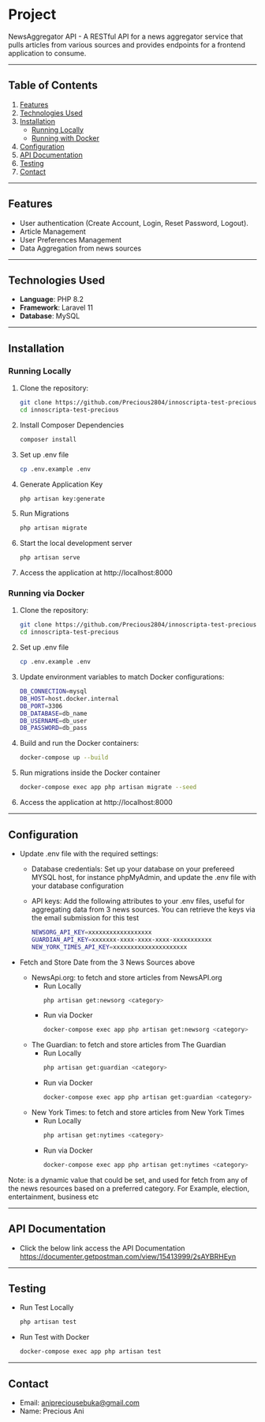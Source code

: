 # **Project**

NewsAggregator API - A RESTful API for a news aggregator service that pulls articles from various sources and provides endpoints for a frontend application to consume.

---

## **Table of Contents**

1. [Features](#features)
2. [Technologies Used](#technologies-used)
3. [Installation](#installation)
    - [Running Locally](#running-locally)
    - [Running with Docker](#running-via-docker)
4. [Configuration](#configuration)
5. [API Documentation](#api-documentation)
6. [Testing](#testing)
7. [Contact](#contact)

---

## **Features**

-   User authentication (Create Account, Login, Reset Password, Logout).
-   Article Management
-   User Preferences Management
-   Data Aggregation from news sources

---

## **Technologies Used**

-   **Language**: PHP 8.2
-   **Framework**: Laravel 11
-   **Database**: MySQL

---

## **Installation**

### **Running Locally**

1. Clone the repository:
   ```bash
   git clone https://github.com/Precious2804/innoscripta-test-precious.git
   cd innoscripta-test-precious

2. Install Composer Dependencies
   ```bash
   composer install

3. Set up .env file
   ```bash
   cp .env.example .env

4. Generate Application Key
   ```bash
   php artisan key:generate

5. Run Migrations
   ```bash
   php artisan migrate

6. Start the local development server
   ```bash
   php artisan serve

7. Access the application at http://localhost:8000 


### **Running via Docker**

1. Clone the repository:
   ```bash
   git clone https://github.com/Precious2804/innoscripta-test-precious.git
   cd innoscripta-test-precious

2. Set up .env file
   ```bash
   cp .env.example .env

3. Update environment variables to match Docker configurations:
   ```bash
   DB_CONNECTION=mysql
   DB_HOST=host.docker.internal
   DB_PORT=3306
   DB_DATABASE=db_name
   DB_USERNAME=db_user
   DB_PASSWORD=db_pass 

4. Build and run the Docker containers:
   ```bash
   docker-compose up --build

5. Run migrations inside the Docker container
   ```bash
   docker-compose exec app php artisan migrate --seed

6. Access the application at http://localhost:8000 


---


## **Configuration**

- Update .env file with the required settings:
  - Database credentials: Set up your database on your prefereed MYSQL host, for instance phpMyAdmin, and update the .env file with your database configuration

  - API keys: Add the following attributes to your .env files, useful for aggregating data from 3 news sources. You can retrieve the keys via the email submission for this test
    ```bash
    NEWSORG_API_KEY=xxxxxxxxxxxxxxxxxx
    GUARDIAN_API_KEY=xxxxxxx-xxxx-xxxx-xxxx-xxxxxxxxxxx
    NEW_YORK_TIMES_API_KEY=xxxxxxxxxxxxxxxxxxxxx

- Fetch and Store Date from the 3 News Sources above

  - NewsApi.org: to fetch and store articles from NewsAPI.org
    - Run Locally
      ```bash
      php artisan get:newsorg <category>
    - Run via Docker
      ```bash
      docker-compose exec app php artisan get:newsorg <category>

  - The Guardian: to fetch and store articles from The Guardian
    - Run Locally
      ```bash
      php artisan get:guardian <category>
    - Run via Docker
      ```bash
      docker-compose exec app php artisan get:guardian <category>

  - New York Times: to fetch and store articles from New York Times
    - Run Locally
      ```bash
      php artisan get:nytimes <category>
    - Run via Docker
      ```bash
      docker-compose exec app php artisan get:nytimes <category>

Note: <category> is a dynamic value that could be set, and used for fetch from any of the news resources based on a preferred category. For Example, election, entertainment, business etc


---


## **API Documentation**

- Click the below link access the API Documentation
  https://documenter.getpostman.com/view/15413999/2sAYBRHEyn  

---


## **Testing**

- Run Test Locally
  ```bash
  php artisan test

- Run Test with Docker
  ```bash
  docker-compose exec app php artisan test


---


## **Contact**

- Email: anipreciousebuka@gmail.com
- Name: Precious Ani
  

